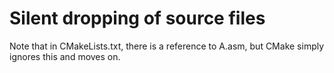 # Silent dropping of source files

Note that in CMakeLists.txt, there is a reference to A.asm, but CMake simply 
ignores this and moves on. 
